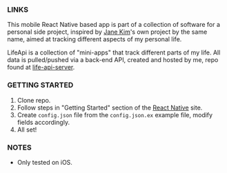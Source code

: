 ### LINKS ###

This mobile React Native based app is part of a collection of software for a personal side project, inspired by
 [Jane Kim](http://janekim.me/)'s own project by the same name, aimed at tracking different aspects of my personal life.

 LifeApi is a collection of "mini-apps" that track different parts of my life. All data is pulled/pushed via a back-end API, created and hosted by me, repo found at [life-api-server](https://bitbucket.org/ibarsi/life-api).

### GETTING STARTED ###

1. Clone repo.
2. Follow steps in "Getting Started" section of the [React Native](https://facebook.github.io/react-native/docs/getting-started.html#content) site.
3. Create `config.json` file from the `config.json.ex` example file, modify fields accordingly.
4. All set!

### NOTES ###
* Only tested on iOS.